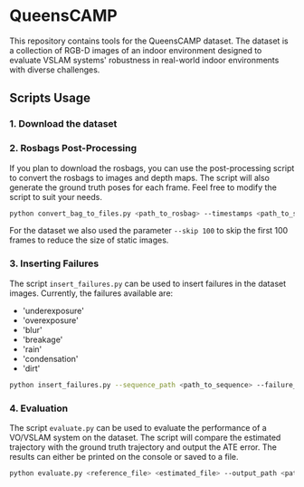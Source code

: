 # QueensCAMP

This repository contains tools for the QueensCAMP dataset. The dataset is a collection of RGB-D images of an indoor environment designed to evaluate VSLAM systems' robustness in real-world indoor environments with diverse challenges.


## Scripts Usage

### 1. Download the dataset

### 2. Rosbags Post-Processing
If you plan to download the rosbags, you can use the post-processing script to convert the rosbags to images and depth maps. The script will also generate the ground truth poses for each frame. Feel free to modify the script to suit your needs.

```bash
python convert_bag_to_files.py <path_to_rosbag> --timestamps <path_to_save_timestamps> --trajectory_file <path_to_save_trajectory> --image_folder <path_to_save_images> --depth_folder <path_to_save_depths> --image_topic <image_topic> --depth_topic <depth_topic> --pose_topic <odom_topic>
```

For the dataset we also used the parameter `--skip 100` to skip the first 100 frames to reduce the size of static images.

### 3. Inserting Failures
The script `insert_failures.py` can be used to insert failures in the dataset images. Currently, the failures available are:
- 'underexposure'
- 'overexposure'
- 'blur'
- 'breakage'
- 'rain'
- 'condensation'
- 'dirt'

```bash
python insert_failures.py --sequence_path <path_to_sequence> --failure_type <failure_type> --output_path <path_to_save_sequence>
```

### 4. Evaluation
The script `evaluate.py` can be used to evaluate the performance of a VO/VSLAM system on the dataset. The script will compare the estimated trajectory with the ground truth trajectory and output the ATE error. The results can either be printed on the console or saved to a file.

```bash
python evaluate.py <reference_file> <estimated_file> --output_path <path_to_save_results>
```
